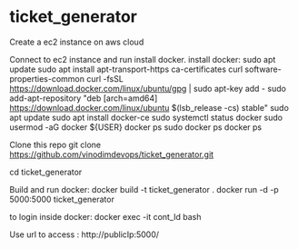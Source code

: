 # ticket_generator

Create a ec2 instance on aws cloud

Connect to ec2 instance and run install docker.
install docker:
sudo apt update
sudo apt install apt-transport-https ca-certificates curl software-properties-common
curl -fsSL https://download.docker.com/linux/ubuntu/gpg | sudo apt-key add -
sudo add-apt-repository "deb [arch=amd64] https://download.docker.com/linux/ubuntu $(lsb_release -cs) stable"
sudo apt update
sudo apt install docker-ce
sudo systemctl status docker
sudo usermod -aG docker ${USER}
docker ps
sudo docker ps
docker ps

Clone this repo 
git clone https://github.com/vinodimdevops/ticket_generator.git


cd ticket_generator

Build and run docker:
docker build -t ticket_generator .
docker run -d -p 5000:5000 ticket_generator

to login inside docker:
docker exec -it cont_Id bash

Use url to access : http://publicIp:5000/

